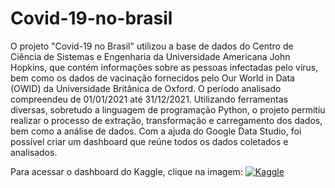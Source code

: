 # Covid-19-no-brasil

O projeto "Covid-19 no Brasil" utilizou a base de dados do Centro de Ciência de Sistemas e
Engenharia da Universidade Americana John Hopkins, que contém informações sobre as pessoas
infectadas pelo vírus, bem como os dados de vacinação fornecidos pelo Our World in Data
(OWID) da Universidade Britânica de Oxford. O período analisado compreendeu de 01/01/2021
até 31/12/2021. Utilizando ferramentas diversas, sobretudo a linguagem de programação Python,
o projeto permitiu realizar o processo de extração, transformação e carregamento dos dados, bem
como a análise de dados. Com a ajuda do Google Data Studio, foi possível criar um dashboard
que reúne todos os dados coletados e analisados.



Para acessar o dashboard do Kaggle, clique na imagem:     [![Kaggle](https://img.shields.io/badge/Kaggle-20BEFF?style=for-the-badge&logo=Kaggle&logoColor=white)](https://www.kaggle.com/code/mayconmorais23/pandemia-da-covid-19-no-brasil)
